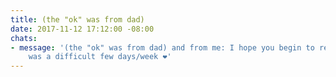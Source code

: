 ```yaml
---
title: (the "ok" was from dad)
date: 2017-11-12 17:12:00 -08:00
chats:
- message: '(the "ok" was from dad) and from me: I hope you begin to recover. that
    was a difficult few days/week ❤️'
---
```


